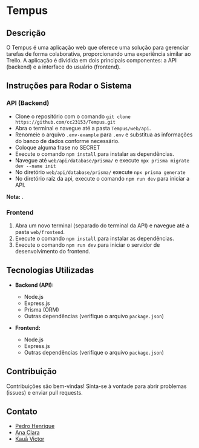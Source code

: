 # Tempus

## Descrição

O Tempus é uma aplicação web que oferece uma solução para gerenciar tarefas de forma colaborativa, proporcionando uma experiência similar ao Trello. A aplicação é dividida em dois principais componentes: a API (backend) e a interface do usuário (frontend).

## Instruções para Rodar o Sistema

### API (Backend)
* Clone o repositório com o comando `git clone https://github.com/cc23153/Tempus.git`
* Abra o terminal e navegue até a pasta `Tempus/web/api`.
* Renomeie o arquivo `.env-example` para `.env` e substitua as informações do banco de dados conforme necessário.
* Coloque alguma frase no SECRET
* Execute o comando `npm install` para instalar as dependências.
* Navegue até `web/api/database/prisma/` e execute `npx prisma migrate dev --name init`
* No diretório `web/api/database/prisma/` execute `npx prisma generate`
* No diretório raíz da api, execute o comando `npm run dev` para iniciar a API.

**Nota:** .

### Frontend

1. Abra um novo terminal (separado do terminal da API) e navegue até a pasta `web/frontend`.
2. Execute o comando `npm install` para instalar as dependências.
3. Execute o comando `npm run dev` para iniciar o servidor de desenvolvimento do frontend.

## Tecnologias Utilizadas

- **Backend (API):**
  - Node.js
  - Express.js
  - Prisma (ORM)
  - Outras dependências (verifique o arquivo `package.json`)

- **Frontend:**
  - Node.js
  - Express.js
  - Outras dependências (verifique o arquivo `package.json`)

## Contribuição

Contribuições são bem-vindas! Sinta-se à vontade para abrir problemas (issues) e enviar pull requests.

## Contato

- [Pedro Henrique](mailto:zBl4ckDev@protonmail.com)
- [Ana Clara](mailto:cc23122@g.unicamp.br)
- [Kauã Victor](mailto:cc23142@g.unicamp.br)